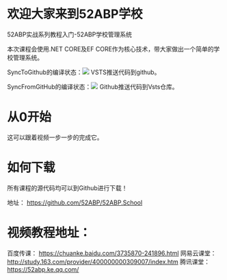 # 欢迎大家来到52ABP学校
52ABP实战系列教程入门-52ABP学校管理系统  

本次课程会使用.NET CORE及EF CORE作为核心技术，带大家做出一个简单的学校管理系统。

SyncToGithub的编译状态：[<img src="https://52abp.visualstudio.com/_apis/public/build/definitions/ca83ba7d-c1a1-4c51-b7e2-d889c38e3d13/3/badge">](https://52abp.visualstudio.com/_apis/public/build/definitions/ca83ba7d-c1a1-4c51-b7e2-d889c38e3d13/3/badge)
 VSTS推送代码到github。



SyncFromGitHub的编译状态：[<img src="https://52abp.visualstudio.com/_apis/public/build/definitions/ca83ba7d-c1a1-4c51-b7e2-d889c38e3d13/4/badge">](https://52abp.visualstudio.com/_apis/public/build/definitions/ca83ba7d-c1a1-4c51-b7e2-d889c38e3d13/4/badge)
Github推送代码到Vsts仓库。

# 从0开始

这可以跟着视频一步一步的完成它。


# 如何下载

 所有课程的源代码均可以到Github进行下载！

 地址： https://github.com/52ABP/52ABP.School


# 视频教程地址：
百度传课：
https://chuanke.baidu.com/3735870-241896.html
网易云课堂：
http://study.163.com/provider/400000000309007/index.htm
腾讯课堂：
https://52abp.ke.qq.com/
